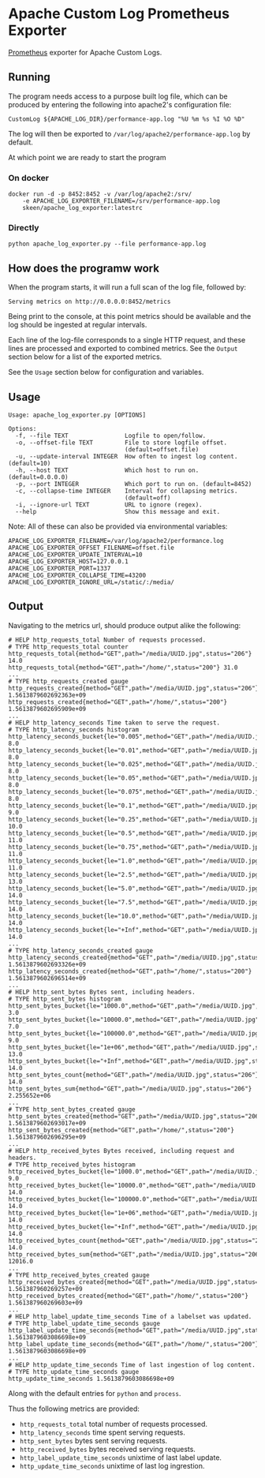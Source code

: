# Apache Custom Log Prometheus Exporter
[Prometheus](https://prometheus.io/) exporter for Apache Custom Logs.

## Running
The program needs access to a purpose built log file, which can be produced by
entering the following into apache2's configuration file:
```
CustomLog ${APACHE_LOG_DIR}/performance-app.log "%U %m %s %I %O %D"
```
The log will then be exported to `/var/log/apache2/performance-app.log` by default.

At which point we are ready to start the program
### On docker
```
docker run -d -p 8452:8452 -v /var/log/apache2:/srv/
    -e APACHE_LOG_EXPORTER_FILENAME=/srv/performance-app.log
    skeen/apache_log_exporter:latestrc
```

### Directly
```
python apache_log_exporter.py --file performance-app.log
```

## How does the programw work
When the program starts, it will run a full scan of the log file, followed by:
```
Serving metrics on http://0.0.0.0:8452/metrics
```
Being print to the console, at this point metrics should be available and the log
should be ingested at regular intervals.

Each line of the log-file corresponds to a single HTTP request, and these lines
are processed and exported to combined metrics. See the `Output` section below
for a list of the exported metrics.

See the `Usage` section below for configuration and variables.

## Usage
```
Usage: apache_log_exporter.py [OPTIONS]

Options:
  -f, --file TEXT                Logfile to open/follow.
  -o, --offset-file TEXT         File to store logfile offset.
                                 (default=offset.file)
  -u, --update-interval INTEGER  How often to ingest log content. (default=10)
  -h, --host TEXT                Which host to run on. (default=0.0.0.0)
  -p, --port INTEGER             Which port to run on. (default=8452)
  -c, --collapse-time INTEGER    Interval for collapsing metrics.
                                 (default=off)
  -i, --ignore-url TEXT          URL to ignore (regex).
  --help                         Show this message and exit.
```
Note: All of these can also be provided via environmental variables:
```
APACHE_LOG_EXPORTER_FILENAME=/var/log/apache2/performance.log
APACHE_LOG_EXPORTER_OFFSET_FILENAME=offset.file
APACHE_LOG_EXPORTER_UPDATE_INTERVAL=10
APACHE_LOG_EXPORTER_HOST=127.0.0.1
APACHE_LOG_EXPORTER_PORT=1337
APACHE_LOG_EXPORTER_COLLAPSE_TIME=43200
APACHE_LOG_EXPORTER_IGNORE_URL=/static/:/media/
```

## Output
Navigating to the metrics url, should produce output alike the following:
```
# HELP http_requests_total Number of requests processed.
# TYPE http_requests_total counter
http_requests_total{method="GET",path="/media/UUID.jpg",status="206"} 14.0
http_requests_total{method="GET",path="/home/",status="200"} 31.0
...
# TYPE http_requests_created gauge
http_requests_created{method="GET",path="/media/UUID.jpg",status="206"} 1.5613879602692363e+09
http_requests_created{method="GET",path="/home/",status="200"} 1.5613879602695909e+09
...
# HELP http_latency_seconds Time taken to serve the request.
# TYPE http_latency_seconds histogram
http_latency_seconds_bucket{le="0.005",method="GET",path="/media/UUID.jpg",status="206"} 8.0
http_latency_seconds_bucket{le="0.01",method="GET",path="/media/UUID.jpg",status="206"} 8.0
http_latency_seconds_bucket{le="0.025",method="GET",path="/media/UUID.jpg",status="206"} 8.0
http_latency_seconds_bucket{le="0.05",method="GET",path="/media/UUID.jpg",status="206"} 8.0
http_latency_seconds_bucket{le="0.075",method="GET",path="/media/UUID.jpg",status="206"} 8.0
http_latency_seconds_bucket{le="0.1",method="GET",path="/media/UUID.jpg",status="206"} 9.0
http_latency_seconds_bucket{le="0.25",method="GET",path="/media/UUID.jpg",status="206"} 10.0
http_latency_seconds_bucket{le="0.5",method="GET",path="/media/UUID.jpg",status="206"} 11.0
http_latency_seconds_bucket{le="0.75",method="GET",path="/media/UUID.jpg",status="206"} 11.0
http_latency_seconds_bucket{le="1.0",method="GET",path="/media/UUID.jpg",status="206"} 11.0
http_latency_seconds_bucket{le="2.5",method="GET",path="/media/UUID.jpg",status="206"} 13.0
http_latency_seconds_bucket{le="5.0",method="GET",path="/media/UUID.jpg",status="206"} 14.0
http_latency_seconds_bucket{le="7.5",method="GET",path="/media/UUID.jpg",status="206"} 14.0
http_latency_seconds_bucket{le="10.0",method="GET",path="/media/UUID.jpg",status="206"} 14.0
http_latency_seconds_bucket{le="+Inf",method="GET",path="/media/UUID.jpg",status="206"} 14.0
...
# TYPE http_latency_seconds_created gauge
http_latency_seconds_created{method="GET",path="/media/UUID.jpg",status="206"} 1.5613879602693326e+09
http_latency_seconds_created{method="GET",path="/home/",status="200"} 1.5613879602696514e+09
...
# HELP http_sent_bytes Bytes sent, including headers.
# TYPE http_sent_bytes histogram
http_sent_bytes_bucket{le="1000.0",method="GET",path="/media/UUID.jpg",status="206"} 3.0
http_sent_bytes_bucket{le="10000.0",method="GET",path="/media/UUID.jpg",status="206"} 7.0
http_sent_bytes_bucket{le="100000.0",method="GET",path="/media/UUID.jpg",status="206"} 9.0
http_sent_bytes_bucket{le="1e+06",method="GET",path="/media/UUID.jpg",status="206"} 13.0
http_sent_bytes_bucket{le="+Inf",method="GET",path="/media/UUID.jpg",status="206"} 14.0
http_sent_bytes_count{method="GET",path="/media/UUID.jpg",status="206"} 14.0
http_sent_bytes_sum{method="GET",path="/media/UUID.jpg",status="206"} 2.255652e+06
...
# TYPE http_sent_bytes_created gauge
http_sent_bytes_created{method="GET",path="/media/UUID.jpg",status="206"} 1.5613879602693017e+09
http_sent_bytes_created{method="GET",path="/home/",status="200"} 1.5613879602696295e+09
...
# HELP http_received_bytes Bytes received, including request and headers.
# TYPE http_received_bytes histogram
http_received_bytes_bucket{le="1000.0",method="GET",path="/media/UUID.jpg",status="206"} 9.0
http_received_bytes_bucket{le="10000.0",method="GET",path="/media/UUID.jpg",status="206"} 14.0
http_received_bytes_bucket{le="100000.0",method="GET",path="/media/UUID.jpg",status="206"} 14.0
http_received_bytes_bucket{le="1e+06",method="GET",path="/media/UUID.jpg",status="206"} 14.0
http_received_bytes_bucket{le="+Inf",method="GET",path="/media/UUID.jpg",status="206"} 14.0
http_received_bytes_count{method="GET",path="/media/UUID.jpg",status="206"} 14.0
http_received_bytes_sum{method="GET",path="/media/UUID.jpg",status="206"} 12016.0
...
# TYPE http_received_bytes_created gauge
http_received_bytes_created{method="GET",path="/media/UUID.jpg",status="206"} 1.561387960269257e+09
http_received_bytes_created{method="GET",path="/home/",status="200"} 1.561387960269603e+09
...
# HELP http_label_update_time_seconds Time of a labelset was updated.
# TYPE http_label_update_time_seconds gauge
http_label_update_time_seconds{method="GET",path="/media/UUID.jpg",status="206"} 1.5613879603086698e+09
http_label_update_time_seconds{method="GET",path="/home/",status="200"} 1.5613879603086698e+09
...
# HELP http_update_time_seconds Time of last ingestion of log content.
# TYPE http_update_time_seconds gauge
http_update_time_seconds 1.5613879603086698e+09
```
Along with the default entries for `python` and `process`.

Thus the following metrics are provided:
* `http_requests_total` total number of requests processed.
* `http_latency_seconds` time spent serving requests.
* `http_sent_bytes` bytes sent serving requests.
* `http_received_bytes` bytes received serving requests.
* `http_label_update_time_seconds` unixtime of last label update.
* `http_update_time_seconds` unixtime of last log ingrestion.
```
